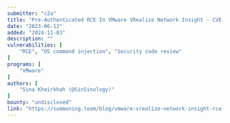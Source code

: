 ```yaml
---
submitter: "c2a"
title: "Pre-Authenticated RCE In VMware VRealize Network Insight - CVE-2023-20887"
date: "2023-06-13"
added: "2024-11-03"
description: ""
vulnerabilities: [
    "RCE", "OS command injection", "Security code review"
]
programs: [
    "VMware"
]
authors: [
    "Sina Kheirkhah (@SinSinology)"
]
bounty: "undisclosed"
link: "https://summoning.team/blog/vmware-vrealize-network-insight-rce-cve-2023-20887/"
---
```




